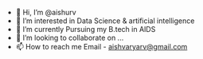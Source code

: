 - 👋 Hi, I’m @aishurv
- 👀 I’m interested in Data Science & artificial intelligence
- 🌱 I’m currently Pursuing my B.tech in AIDS
- 💞️ I’m looking to collaborate on ...
- 📫 How to reach me  Email - aishvaryarv@gmail.com
